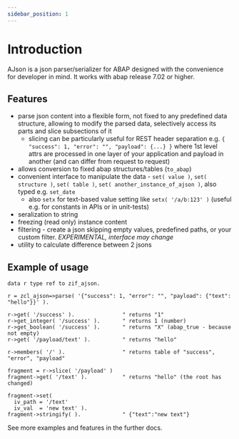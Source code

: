 ```yaml
---
sidebar_position: 1
---
```


# Introduction

AJson is a json parser/serializer for ABAP designed with the convenience for developer in mind. It works with abap release 7.02 or higher.

## Features

- parse json content into a flexible form, not fixed to any predefined data structure, allowing to modify the parsed data, selectively access its parts and slice subsections of it
  - slicing can be particularly useful for REST header separation e.g. `{ "success": 1, "error": "", "payload": {...} }` where 1st level attrs are processed in one layer of your application and payload in another (and can differ from request to request)
- allows conversion to fixed abap structures/tables (`to_abap`)
- convenient interface to manipulate the data - `set( value )`, `set( structure )`, `set( table )`, `set( another_instance_of_ajson )`, also typed e.g. `set_date`
  - also `setx` for text-based value setting like `setx( '/a/b:123' )` (useful e.g. for constants in APIs or in unit-tests)
- seralization to string
- freezing (read only) instance content
- filtering - create a json skipping empty values, predefined paths, or your custom filter. *EXPERIMENTAL, interface may change*
- utility to calculate difference between 2 jsons

## Example of usage

```abap
data r type ref to zif_ajson.

r = zcl_ajson=>parse( '{"success": 1, "error": "", "payload": {"text": "hello"}}' ).

r->get( '/success' ).               " returns "1"
r->get_integer( '/success' ).       " returns 1 (number)
r->get_boolean( '/success' ).       " returns "X" (abap_true - because not empty)
r->get( '/payload/text' ).          " returns "hello"

r->members( '/' ).                  " returns table of "success", "error", "payload"

fragment = r->slice( '/payload' )
fragment->get( '/text' ).           " returns "hello" (the root has changed)

fragment->set(
  iv_path = '/text'
  iv_val  = 'new text' ).
fragment->stringify( ).             " {"text":"new text"}
```

See more examples and features in the further docs.
